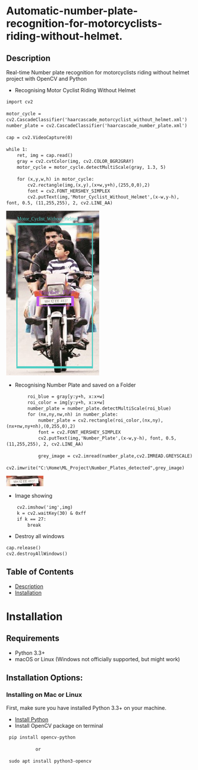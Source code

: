 # Automatic-number-plate-recognition-for-motorcyclists-riding-without-helmet.

## Description
Real-time Number plate recognition for motorcyclists riding without helmet project with OpenCV and Python

* Recognising Motor Cyclist Riding Without Helmet
```
import cv2

motor_cycle = cv2.CascadeClassifier('haarcascade_motorcyclist_without_helmet.xml')                     
number_plate = cv2.CascadeClassifier('haarcascade_number_plate.xml')

cap = cv2.VideoCapture(0)                                                     

while 1: 
    ret, img = cap.read()                                               
    gray = cv2.cvtColor(img, cv2.COLOR_BGR2GRAY)  
    motor_cycle = motor_cycle.detectMultiScale(gray, 1.3, 5)                                           

    for (x,y,w,h) in motor_cycle:
        cv2.rectangle(img,(x,y),(x+w,y+h),(255,0,0),2)         
        font = cv2.FONT_HERSHEY_SIMPLEX
        cv2.putText(img,'Motor_Cyclist_Without_Helmet',(x-w,y-h), font, 0.5, (11,255,255), 2, cv2.LINE_AA)
```

![Image](https://github.com/SachinHR/Automatic-number-plate-recognition-for-motorcyclists-riding-without-helmet./blob/master/Image/Motor_Cycle.png) 

* Recognising Number Plate and saved on a Folder
```
        roi_blue = gray[y:y+h, x:x+w]
        roi_color = img[y:y+h, x:x+w]
        number_plate = number_plate.detectMultiScale(roi_blue) 
        for (nx,ny,nw,nh) in number_plate:
            number_plate = cv2.rectangle(roi_color,(nx,ny),(nx+nw,ny+nh),(0,255,0),2) 
            font = cv2.FONT_HERSHEY_SIMPLEX
            cv2.putText(img,'Number_Plate',(x-w,y-h), font, 0.5, (11,255,255), 2, cv2.LINE_AA) 

            grey_image = cv2.imread(number_plate,cv2.IMREAD.GREYSCALE)
            cv2.imwrite("C:\Home\ML_Project\Number_Plates_detected",grey_image) 
```
![image](https://github.com/SachinHR/Automatic-number-plate-recognition-for-motorcyclists-riding-without-helmet./blob/master/Image/Number_plate.jpg)

* Image showing
```
    cv2.imshow('img',img)   
    k = cv2.waitKey(30) & 0xff   
    if k == 27:                 
        break
```

* Destroy all windows
```
cap.release()
cv2.destroyAllWindows()   
```

## Table of Contents
* [Description](#Description)
* [Installation](#Installation)

# Installation

## Requirements
* Python 3.3+
* macOS or Linux (Windows not officially supported, but might work)

## Installation Options:

### Installing on Mac or Linux
First, make sure you have installed Python 3.3+ on your machine.
* [Install Python](https://realpython.com/installing-python/)
* Install OpenCV package on terminal

```
 pip install opencv-python

           or

 sudo apt install python3-opencv
```




